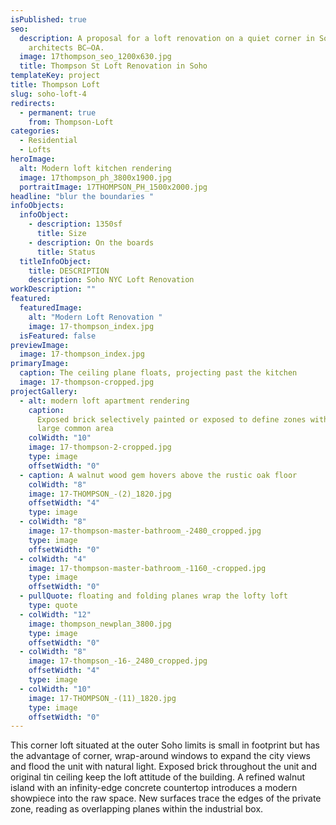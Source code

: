 ```yaml
---
isPublished: true
seo:
  description: A proposal for a loft renovation on a quiet corner in Soho NYC by
    architects BC—OA.
  image: 17thompson_seo_1200x630.jpg
  title: Thompson St Loft Renovation in Soho
templateKey: project
title: Thompson Loft
slug: soho-loft-4
redirects:
  - permanent: true
    from: Thompson-Loft
categories:
  - Residential
  - Lofts
heroImage:
  alt: Modern loft kitchen rendering
  image: 17thompson_ph_3800x1900.jpg
  portraitImage: 17THOMPSON_PH_1500x2000.jpg
headline: "blur the boundaries "
infoObjects:
  infoObject:
    - description: 1350sf
      title: Size
    - description: On the boards
      title: Status
  titleInfoObject:
    title: DESCRIPTION
    description: Soho NYC Loft Renovation
workDescription: ""
featured:
  featuredImage:
    alt: "Modern Loft Renovation "
    image: 17-thompson_index.jpg
  isFeatured: false
previewImage:
  image: 17-thompson_index.jpg
primaryImage:
  caption: The ceiling plane floats, projecting past the kitchen
  image: 17-thompson-cropped.jpg
projectGallery:
  - alt: modern loft apartment rendering
    caption:
      Exposed brick selectively painted or exposed to define zones within the
      large common area
    colWidth: "10"
    image: 17-thompson-2-cropped.jpg
    type: image
    offsetWidth: "0"
  - caption: A walnut wood gem hovers above the rustic oak floor
    colWidth: "8"
    image: 17-THOMPSON_-(2)_1820.jpg
    offsetWidth: "4"
    type: image
  - colWidth: "8"
    image: 17-thompson-master-bathroom_-2480_cropped.jpg
    type: image
    offsetWidth: "0"
  - colWidth: "4"
    image: 17-thompson-master-bathroom_-1160_-cropped.jpg
    type: image
    offsetWidth: "0"
  - pullQuote: floating and folding planes wrap the lofty loft
    type: quote
  - colWidth: "12"
    image: thompson_newplan_3800.jpg
    type: image
    offsetWidth: "0"
  - colWidth: "8"
    image: 17-thompson_-16-_2480_cropped.jpg
    offsetWidth: "4"
    type: image
  - colWidth: "10"
    image: 17-THOMPSON_-(11)_1820.jpg
    type: image
    offsetWidth: "0"
---
```


This corner loft situated at the outer Soho limits is small in footprint but has the advantage of corner, wrap-around windows to expand the city views and flood the unit with natural light. Exposed brick throughout the unit and original tin ceiling keep the loft attitude of the building. A refined walnut island with an infinity-edge concrete countertop introduces a modern showpiece into the raw space. New surfaces trace the edges of the private zone, reading as overlapping planes within the industrial box.
